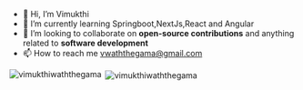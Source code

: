 - 👋 Hi, I’m Vimukthi
- 🌱 I’m currently learning Springboot,NextJs,React and Angular
- 💞️ I’m looking to collaborate on **open-source contributions** and anything related to **software development**
- 📫 How to reach me vwaththegama@gmail.com

<p><img align="left" src="https://github-readme-stats.vercel.app/api/top-langs?username=vimukthiwaththegama&show_icons=true&locale=en&layout=compact" alt="vimukthiwaththegama" /></p>

<p>&nbsp;<img align="center" src="https://github-readme-stats.vercel.app/api?username=vimukthiwaththegama&show_icons=true&locale=en" alt="vimukthiwaththegama" /></p>


<!---
vimukthiwaththegama/vimukthiwaththegama is a ✨ special ✨ repository because its `README.md` (this file) appears on your GitHub profile.
You can click the Preview link to take a look at your changes.
--->
